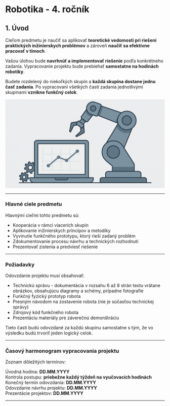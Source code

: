 
# Robotika - 4. ročník


## 1. Úvod

Cieľom predmetu je naučiť sa aplikovať **teoretické vedomosti pri riešení praktických inžinierskych problémov** a zároveň **naučiť sa efektívne pracovať v tímoch**.

Vašou úlohou bude **navrhnúť a implementovať riešenie** podľa konkrétneho zadania. Vypracovanie projektu bude prebiehať **samostatne na hodinách robotiky**.

Budete rozdelený do niekoľkých skupín a **každá skupina dostane jednu časť zadania**. Po vypracovaní všetkých častí zadania jednotlivými skupinami **vznikne funkčný celok**.

![OBR](https://github.com/PavolSte/Robotika4/blob/774790f67407568f7290203d6387f627d8a5bf44/S%C3%BAbory/Robot%20%C3%BAvod.jpg) 

---

### Hlavné ciele predmetu

Hlavnými cieľmi tohto predmetu sú:

* Kooperácia v rámci viacerích skupín
* Aplikovanie inžinierskych princípov a metodiky
* Vyvinutie funkčného prototypu, ktorý rieši zadaný problém
* Zdokumentovanie procesu návrhu a technických rozhodnutí
* Prezentovať zistenia a predviesť riešenie

---

### Požiadavky

Odovzdanie projektu musí obsahovať:

* Technickú správu - dokumentácia v rozsahu 6 až 8 strán textu vrátane obrázkov, obsahujúcu diagramy a schémy, prípadne fotografie
* Funkčný fyzický prototyp robota
* Presným návodom na zostavenie robota (nie je súčasťou technickej správy)
* Zdrojový kód funkčného robota
* Prezentáciu materiály pre záverečnú demonštráciu

Tieto časti budú odovzdané za každú skupinu samostatne s tým, že vo výsledku budú trvoriť jeden logický celok.

---

### Časový harmonogram vypracovania projektu

Zoznam dôležitých termínov:

Úvodná hodina: **DD.MM.YYYY**  
Kontrola postupu: **priebežne každý týždeň na vyučovacích hodinách**  
Konečný termín odovzdania: **DD.MM.YYYY**  
Odovzdanie návrhu projektu: **DD.MM.YYYY**  
Prezentácie projektov: **DD.MM.YYYY** 

---

